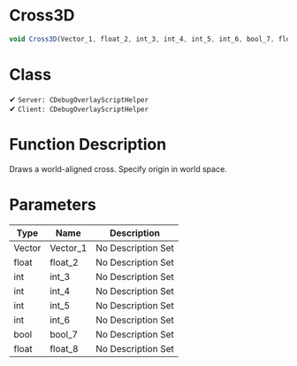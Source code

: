 # Cross3D
```js
void Cross3D(Vector_1, float_2, int_3, int_4, int_5, int_6, bool_7, float_8)
```
# Class
✔ `Server: CDebugOverlayScriptHelper`  
✔ `Client: CDebugOverlayScriptHelper`  

# Function Description
Draws a world-aligned cross. Specify origin in world space.
# Parameters
Type|Name|Description
--|--|--
Vector|Vector_1|No Description Set
float|float_2|No Description Set
int|int_3|No Description Set
int|int_4|No Description Set
int|int_5|No Description Set
int|int_6|No Description Set
bool|bool_7|No Description Set
float|float_8|No Description Set
